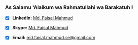 ### As Salamu 'Alaikum wa Rahmatullahi wa Barakatuh !

- [x] **LinkedIn:** [Md. Faisal Mahmud](https://www.linkedin.com/in/md-faisal-mahmud)
- [x] **Skype:** [Md. Faisal Mahmud](https://join.skype.com/invite/sqJ0E1MaecII)
- [x] **Email:** [md.faisal.mahmud.se@gmail.com](mailto:md.faisal.mahmud.se@gmail.com)


<!--
**Md-Faisal-Mahmud/Md-Faisal-Mahmud** is a ✨ _special_ ✨ repository because its `README.md` (this file) appears on your GitHub profile.

Here are some ideas to get you started:

- 🔭 I’m currently working on ...
- 🌱 I’m currently learning ...
- 👯 I’m looking to collaborate on ...
- 🤔 I’m looking for help with ...
- 💬 Ask me about ...
- 📫 How to reach me: ...
- 😄 Pronouns: ...
- ⚡ Fun fact: ...
-->
